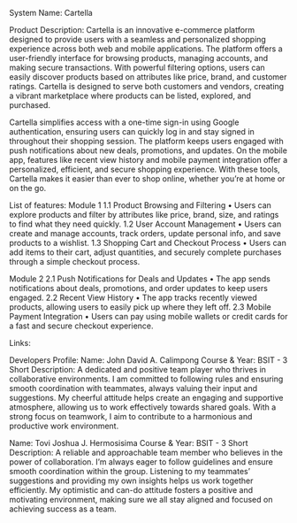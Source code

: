 System Name: Cartella

Product Description:
Cartella is an innovative e-commerce platform designed to provide users with a seamless and personalized shopping experience across both web and mobile applications. The platform offers a user-friendly interface for browsing products, managing accounts, and making secure transactions. With powerful filtering options, users can easily discover products based on attributes like price, brand, and customer ratings. Cartella is designed to serve both customers and vendors, creating a vibrant marketplace where products can be listed, explored, and purchased.

Cartella simplifies access with a one-time sign-in using Google authentication, ensuring users can quickly log in and stay signed in throughout their shopping session. The platform keeps users engaged with push notifications about new deals, promotions, and updates. On the mobile app, features like recent view history and mobile payment integration offer a personalized, efficient, and secure shopping experience. With these tools, Cartella makes it easier than ever to shop online, whether you’re at home or on the go.

List of features:
Module 1
1.1 Product Browsing and Filtering
•	Users can explore products and filter by attributes like price, brand, size, and ratings to find what they need quickly.
1.2 User Account Management
•	Users can create and manage accounts, track orders, update personal info, and save products to a wishlist. 
1.3 Shopping Cart and Checkout Process
•	Users can add items to their cart, adjust quantities, and securely complete purchases through a simple checkout process.


Module 2
2.1 Push Notifications for Deals and Updates
•	The app sends notifications about deals, promotions, and order updates to keep users engaged.
2.2 Recent View History
•	The app tracks recently viewed products, allowing users to easily pick up where they left off.
2.3 Mobile Payment Integration
•	Users can pay using mobile wallets or credit cards for a fast and secure checkout experience.

Links:


Developers Profile:
Name: John David A. Calimpong
Course & Year: BSIT - 3
Short Description:
A dedicated and positive team player who thrives in collaborative environments. I am committed to following rules and ensuring smooth coordination with teammates, always valuing their input and suggestions. My cheerful attitude helps create an engaging and supportive atmosphere, allowing us to work effectively towards shared goals. With a strong focus on teamwork, I aim to contribute to a harmonious and productive work environment.

Name: Tovi Joshua J. Hermosisima
Course & Year: BSIT - 3
Short Description:
A reliable and approachable team member who believes in the power of collaboration. I’m always eager to follow guidelines and ensure smooth coordination within the group. Listening to my teammates’ suggestions and providing my own insights helps us work together efficiently. My optimistic and can-do attitude fosters a positive and motivating environment, making sure we all stay aligned and focused on achieving success as a team.

